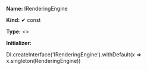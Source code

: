 **Name:** IRenderingEngine

**Kind:** ✔ const

**Type:** <>

**Initializer:**

DI.createInterface<IRenderingEngine>('IRenderingEngine').withDefault(x => x.singleton(RenderingEngine))

